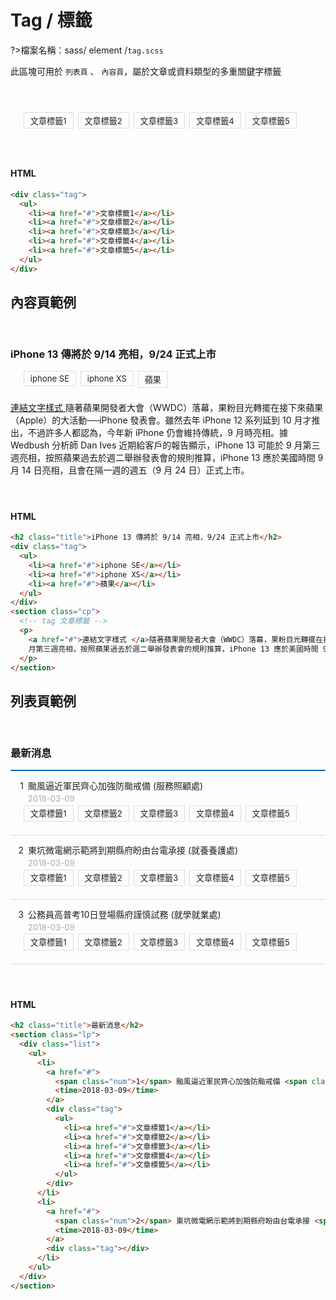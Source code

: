 # Tag / 標籤

?>檔案名稱：sass/ element /`tag.scss`

此區塊可用於 `列表頁` 、 `內容頁`，屬於文章或資料類型的多重關鍵字標籤

<div class="demo">
<div class="tag">
    <ul>
        <li><a href=javascript:;>文章標籤1</a></li>
        <li><a href=javascript:;>文章標籤2</a></li>
        <li><a href=javascript:;>文章標籤3</a></li>
        <li><a href=javascript:;>文章標籤4</a></li>
        <li><a href=javascript:;>文章標籤5</a></li>
    </ul>
</div>
</div>

<!-- tabs:start -->

#### **HTML**

```html
<div class="tag">
  <ul>
    <li><a href="#">文章標籤1</a></li>
    <li><a href="#">文章標籤2</a></li>
    <li><a href="#">文章標籤3</a></li>
    <li><a href="#">文章標籤4</a></li>
    <li><a href="#">文章標籤5</a></li>
  </ul>
</div>
```

<!-- tabs:end -->

## 內容頁範例

<section class="demo">
    <h3 class="title">
  iPhone 13 傳將於 9/14 亮相，9/24 正式上市</h3>
<div class="tag">
  <ul>
    <li><a href=javascript:;>iphone SE</a></li>
    <li><a href=javascript:;>iphone XS</a></li>
    <li><a href=javascript:;>蘋果</a></li>
  </ul>
</div>
<section class="cp">
  <!-- tag 文章標籤 -->
  <p><a href="#">連結文字樣式 </a>隨著蘋果開發者大會（WWDC）落幕，果粉目光轉擺在接下來蘋果（Apple）的大活動──iPhone 發表會。雖然去年 iPhone 12 系列延到 10 月才推出，不過許多人都認為，今年新 iPhone 仍會維持傳統，9 月時亮相。據 Wedbush 分析師 Dan Ives 近期給客戶的報告顯示，iPhone 13 可能於 9 月第三週亮相，按照蘋果過去於週二舉辦發表會的規則推算，iPhone 13 應於美國時間 9 月 14 日亮相，且會在隔一週的週五（9 月 24 日）正式上市。</p>
</section>

</section>

<!-- tabs:start -->

#### **HTML**

```html
<h2 class="title">iPhone 13 傳將於 9/14 亮相，9/24 正式上市</h2>
<div class="tag">
  <ul>
    <li><a href="#">iphone SE</a></li>
    <li><a href="#">iphone XS</a></li>
    <li><a href="#">蘋果</a></li>
  </ul>
</div>
<section class="cp">
  <!-- tag 文章標籤 -->
  <p>
    <a href="#">連結文字樣式 </a>隨著蘋果開發者大會（WWDC）落幕，果粉目光轉擺在接下來蘋果（Apple）的大活動──iPhone 發表會。雖然去年 iPhone 12 系列延到 10 月才推出，不過許多人都認為，今年新 iPhone 仍會維持傳統，9 月時亮相。據 Wedbush 分析師 Dan Ives 近期給客戶的報告顯示，iPhone 13 可能於 9
    月第三週亮相，按照蘋果過去於週二舉辦發表會的規則推算，iPhone 13 應於美國時間 9 月 14 日亮相，且會在隔一週的週五（9 月 24 日）正式上市。
  </p>
</section>
```

<!-- tabs:end -->

## 列表頁範例

<div class="demo">
<h3 class="title">最新消息</h3>
<section class="lp">
  <div class="list">
    <ul>
      <li>
        <a href="#">
          <span class="num">1</span> 颱風逼近軍民齊心加強防颱戒備 <span class="dept">(服務照顧處)</span>
          <time>2018-03-09</time>
        </a>
        <div class="tag">
          <ul>
            <li><a href=javascript:;>文章標籤1</a></li>
            <li><a href=javascript:;>文章標籤2</a></li>
            <li><a href=javascript:;>文章標籤3</a></li>
            <li><a href=javascript:;>文章標籤4</a></li>
            <li><a href=javascript:;>文章標籤5</a></li>
          </ul>
        </div>
      </li>
      <li>
        <a href="#">
          <span class="num">2</span> 東坑微電網示範將到期縣府盼由台電承接 <span class="dept"> (就養養護處)</span>
          <time>2018-03-09</time>
        </a>
        <div class="tag">
          <ul>
            <li><a href=javascript:;>文章標籤1</a></li>
            <li><a href=javascript:;>文章標籤2</a></li>
            <li><a href=javascript:;>文章標籤3</a></li>
            <li><a href=javascript:;>文章標籤4</a></li>
            <li><a href=javascript:;>文章標籤5</a></li>
          </ul>
        </div>
      </li>
      <li>
        <a href="#">
          <span class="num">3</span> 公務員高普考10日登場縣府謹慎試務 <span class="dept"> (就學就業處)</span>
          <time>2018-03-09</time>
        </a>
        <div class="tag">
          <ul>
            <li><a href=javascript:;>文章標籤1</a></li>
            <li><a href=javascript:;>文章標籤2</a></li>
            <li><a href=javascript:;>文章標籤3</a></li>
            <li><a href=javascript:;>文章標籤4</a></li>
            <li><a href=javascript:;>文章標籤5</a></li>
          </ul>
        </div>
      </li>
    </ul>
  </div>
</section>
</div>

<!-- tabs:start -->

#### **HTML**

```html
<h2 class="title">最新消息</h2>
<section class="lp">
  <div class="list">
    <ul>
      <li>
        <a href="#">
          <span class="num">1</span> 颱風逼近軍民齊心加強防颱戒備 <span class="dept">(服務照顧處)</span>
          <time>2018-03-09</time>
        </a>
        <div class="tag">
          <ul>
            <li><a href="#">文章標籤1</a></li>
            <li><a href="#">文章標籤2</a></li>
            <li><a href="#">文章標籤3</a></li>
            <li><a href="#">文章標籤4</a></li>
            <li><a href="#">文章標籤5</a></li>
          </ul>
        </div>
      </li>
      <li>
        <a href="#">
          <span class="num">2</span> 東坑微電網示範將到期縣府盼由台電承接 <span class="dept"> (就養養護處)</span>
          <time>2018-03-09</time>
        </a>
        <div class="tag"></div>
      </li>
    </ul>
  </div>
</section>
```

<!-- tabs:end -->

<style>
.demo{
  margin:4em 0;
}
.demo .tag {
  margin-bottom: 1em;
  position: relative;

}
.demo .tag:before {
    content: '';
    width: 16px;
    height: 16px;
    position: absolute;
    left: 0;
    top: 0.5em;
    background: url(https://hywebu00.github.io/HyUI_v4/images/basic/icon_tag.svg) no-repeat center center;
    background-size: 16px;
  }
.demo .tag ul{
      margin: 0;
  padding: 0;
  list-style: none;
    display: flex;
    flex-wrap: wrap;
    margin-left: 1.5em;
}
.demo .tag li {
      margin: 0 0.5em 0.5em 0;
      flex: 0 0 auto;
    }

.demo .tag a {
        display: block;
        font-size: 0.938em;
        border: 1px solid #ddd;
        padding: 0.2em 0.75em;
        color:#222;
        font-weight:400;
        text-decoration:none;
      }
.lp .list>ul {
    list-style-type: none;
    padding: 0;
    border-top: 2px solid #06c;
}
.lp .list>ul>li{
    padding: 1em 0;
    border-bottom: 1px solid #DDD;
    position: relative;
}
.lp .list>ul>li>a {
    display: block;
    padding-left: 2em;
    position: relative;
    line-height: 1.45em;
    color: #222;
    text-decoration: none;
}
.lp .list>ul>li>a .num {
    width: 1.5em;
    text-align: right;
    position: absolute;
    top: 0;
    left: 0;
}
.lp .list>ul>li time {
    display: block;
    color: #AAA;
    font-size: .938em;
}
.lp .list>ul>li .tag{
      margin-bottom: 0em;
}
</style>
